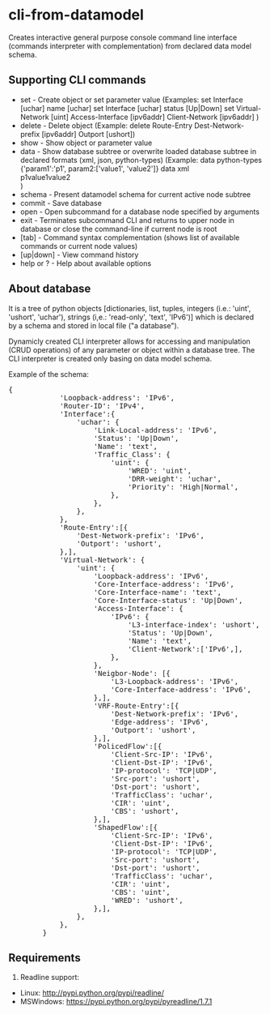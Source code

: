 cli-from-datamodel
==================

Creates interactive general purpose console command line interface (commands interpreter with complementation) from declared data model schema.


Supporting CLI commands
-------------------------
* set - Create object or set parameter value
           (Examples: 
                set Interface [uchar] name [uchar]
                set Interface [uchar] status [Up|Down]
                set Virtual-Network [uint] Access-Interface [ipv6addr] Client-Network [ipv6addr]
            )
* delete - Delete object
            (Example: delete Route-Entry Dest-Network-prefix [ipv6addr] Outport [ushort])
* show - Show object or parameter value
* data - Show database subtree or overwrite loaded database subtree in declared formats (xml, json, python-types)
         (Example:
            data python-types {'param1':'p1', param2:['value1', 'value2']}
            data xml <section><param1>p1</param1><param2>value1<param2><param2>value2</param2></section>
          )
* schema - Present datamodel schema for current active node subtree
* commit - Save database
* open - Open subcommand for a database node specified by arguments
* exit - Terminates subcommand CLI and returns to upper node in database or close the command-line if current node is root
* [tab] - Command syntax complementation (shows list of available commands or current node values)
* [up|down] - View command history
* help or ? - Help about available options


About database
---------------
It is a tree of python objects [dictionaries, list, tuples, integers (i.e.: 'uint', 'ushort', 'uchar'), strings (i,e.: 'read-only', 'text', 'IPv6')] which is declared by a schema and stored in local file ("a database").

Dynamicly created CLI interpreter allows for accessing and manipulation (CRUD operations) of any parameter or object within a database tree. The CLI interpreter is created only basing on data model schema.

Example of the schema:
<pre>
{
            'Loopback-address': 'IPv6',
            'Router-ID': 'IPv4',
            'Interface':{
                'uchar': {
                    'Link-Local-address': 'IPv6',
                    'Status': 'Up|Down',
                    'Name': 'text',                   
                    'Traffic_Class': {                        
                        'uint': {
                            'WRED': 'uint',
                            'DRR-weight': 'uchar',
                            'Priority': 'High|Normal',                      
                        },
                    },
                },
            },
            'Route-Entry':[{
                'Dest-Network-prefix': 'IPv6',
                'Outport': 'ushort',
            },],
            'Virtual-Network': {
                'uint': {
                    'Loopback-address': 'IPv6',
                    'Core-Interface-address': 'IPv6',
                    'Core-Interface-name': 'text',
                    'Core-Interface-status': 'Up|Down',
                    'Access-Interface': {
                        'IPv6': {
                            'L3-interface-index': 'ushort',
                            'Status': 'Up|Down',
                            'Name': 'text',
                            'Client-Network':['IPv6',],
                        },
                    },
                    'Neigbor-Node': [{
                        'L3-Loopback-address': 'IPv6',
                        'Core-Interface-address': 'IPv6',
                    },],
                    'VRF-Route-Entry':[{
                        'Dest-Network-prefix': 'IPv6',
                        'Edge-address': 'IPv6',
                        'Outport': 'ushort',
                    },],
                    'PolicedFlow':[{                        
                        'Client-Src-IP': 'IPv6',
                        'Client-Dst-IP': 'IPv6',
                        'IP-protocol': 'TCP|UDP',
                        'Src-port': 'ushort',
                        'Dst-port': 'ushort',
                        'TrafficClass': 'uchar',
                        'CIR': 'uint',
                        'CBS': 'ushort',
                    },],
                    'ShapedFlow':[{                        
                        'Client-Src-IP': 'IPv6',
                        'Client-Dst-IP': 'IPv6',
                        'IP-protocol': 'TCP|UDP',
                        'Src-port': 'ushort',
                        'Dst-port': 'ushort',
                        'TrafficClass': 'uchar',
                        'CIR': 'uint',
                        'CBS': 'uint',
                        'WRED': 'ushort',
                    },],
                },
            },
        }
</pre>

Requirements
-------------

1. Readline support:
* Linux: http://pypi.python.org/pypi/readline/
* MSWindows: https://pypi.python.org/pypi/pyreadline/1.7.1